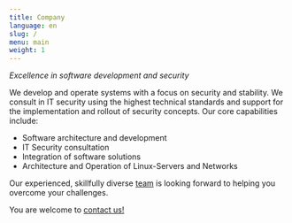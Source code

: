 ```yaml
---
title: Company
language: en
slug: /
menu: main
weight: 1
---
```


*Excellence in software development and security*


We develop and operate systems with a focus on security and stability. We consult in IT security using the highest technical standards and support for the implementation and rollout of security concepts. Our core capabilities include:

* Software architecture and development
* IT Security consultation
* Integration of software solutions
* Architecture and Operation of Linux-Servers and Networks

Our experienced, skillfully diverse [team](/team/) is looking forward to helping you overcome your challenges.

You are welcome to [contact us!](/contact/)
